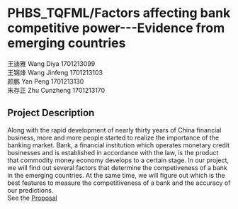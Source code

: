 # PHBS_TQFML/Factors affecting bank competitive power---Evidence from emerging countries
王迪雅 Wang Diya 1701213099 <br>
王锦烽 Wang Jinfeng 1701213103 <br>
颜鹏 Yan Peng 1701213130 <br>
朱存正 Zhu Cunzheng 1701213170 <br>
## Project Description
Along with the rapid development of nearly thirty years of China financial business, more and more people started to realize the importance of the banking market. Bank, a financial institution which operates monetary credit businesses and is established in accordance with the law, is the product that commodity money economy develops to a certain stage. In our project, we will find out several factors that determine the competiveness of a bank in the emerging countries. At the same time, we will figure out which is the best features to measure the competitiveness of a bank and the accuracy of our predictions. <br>
See the [Proposal](https://github.com/rickydos/PHBS_TQFML/blob/master/Project/Project_proposal.pdf)
